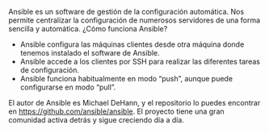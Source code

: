 Ansible es un software de gestión de la configuración automática. Nos permite centralizar la configuración de numerosos servidores de una forma sencilla y automática.
¿Cómo funciona Ansible?

 * Ansible configura las máquinas clientes desde otra máquina donde tenemos instalado el software de Ansible.
 * Ansible accede a los clientes por SSH para realizar las diferentes tareas de configuración.
 * Ansible funciona habitualmente en modo “push”, aunque puede configurarse en modo “pull”.

El autor de Ansible es Michael DeHann, y el repositorio lo puedes encontrar en https://github.com/ansible/ansible. El proyecto tiene una gran comunidad activa detrás y sigue creciendo día a día.
